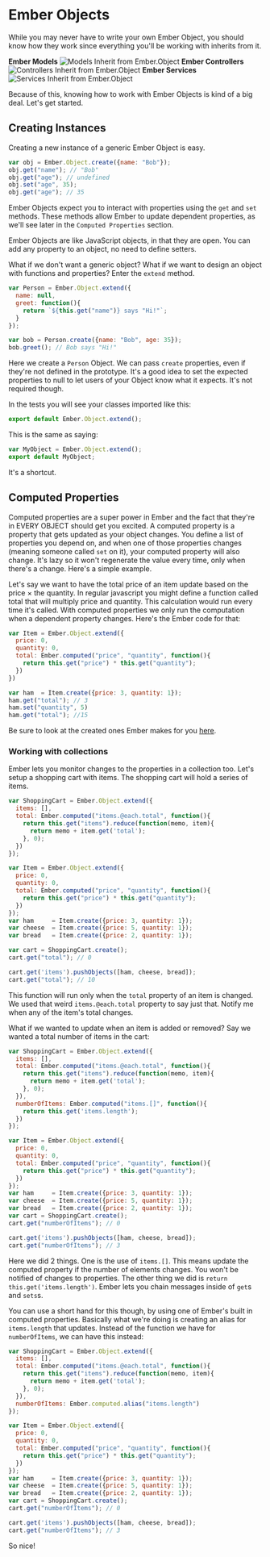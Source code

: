 # Ember Objects
While you may never have to write your own Ember Object, you should know how they work since everything you'll be working with inherits from it.



**Ember Models**
![Models Inherit from Ember.Object](https://readme-pics.s3.amazonaws.com/ember-model-from-object.png)
**Ember Controllers**
![Controllers Inherit from Ember.Object](https://readme-pics.s3.amazonaws.com/ember-controller-from-object.png)
**Ember Services**
![Services Inherit from Ember.Object](https://readme-pics.s3.amazonaws.com/ember-service-from-object.png)

Because of this, knowing how to work with Ember Objects is kind of a big deal. Let's get started.

## Creating Instances
Creating a new instance of a generic Ember Object is easy.

```javascript
var obj = Ember.Object.create({name: "Bob"});
obj.get("name"); // "Bob"
obj.get("age"); // undefined
obj.set("age", 35);
obj.get("age"); // 35
```

Ember Objects expect you to interact with properties using the `get` and `set` methods. These methods allow Ember to update dependent properties, as we'll see later in the `Computed Properties` section.

Ember Objects are like JavaScript objects, in that they are open. You can add any property to an object, no need to define setters.

What if we don't want a generic object? What if we want to design an object with functions and properties? Enter the `extend` method.

```javascript
var Person = Ember.Object.extend({
  name: null,
  greet: function(){
    return `${this.get("name")} says "Hi!"`;
  }
});

var bob = Person.create({name: "Bob", age: 35});
bob.greet(); // Bob says "Hi!"
```

Here we create a `Person` Object. We can pass `create` properties, even if they're not defined in the prototype. It's a good idea to set the expected properties to null to let users of your Object know what it expects. It's not required though.

In the tests you will see your classes imported like  this:

```javascript
export default Ember.Object.extend();
```

This is the same as saying:
```javascript
var MyObject = Ember.Object.extend();
export default MyObject;
```

It's a shortcut.

## Computed Properties

Computed properties are a super power in Ember and the fact that they're in EVERY OBJECT should get you excited. A computed property is a property that gets updated as your object changes. You define a list of properties you depend on, and when one of those properties changes (meaning someone called `set` on it), your computed property will also change. It's lazy so it won't regenerate the value every time, only when there's a change. Here's a simple example.

Let's say we want to have the total price of an item update based on the price &times; the quantity. In regular javascript you might define a function called total that will multiply price and quantity. This calculation would run every time it's called. With computed properties we only run the computation when a dependent property changes.
Here's the Ember code for that:

```javascript
var Item = Ember.Object.extend({
  price: 0,
  quantity: 0,
  total: Ember.computed("price", "quantity", function(){
    return this.get("price") * this.get("quantity");
  })
})

var ham  = Item.create({price: 3, quantity: 1});
ham.get("total"); // 3
ham.set("quantity", 5)
ham.get("total"); //15
```

Be sure to look at the created ones Ember makes for you [here](http://emberjs.com/api/classes/Ember.computed.html).

### Working with collections

Ember lets you monitor changes to the properties in a collection too. Let's setup a shopping cart with items. The shopping cart will hold a series of items.

```javascript
var ShoppingCart = Ember.Object.extend({
  items: [],
  total: Ember.computed("items.@each.total", function(){
    return this.get("items").reduce(function(memo, item){
      return memo + item.get('total');
    }, 0);
  })
});

var Item = Ember.Object.extend({
  price: 0,
  quantity: 0,
  total: Ember.computed("price", "quantity", function(){
    return this.get("price") * this.get("quantity");
  })
});
var ham     = Item.create({price: 3, quantity: 1});
var cheese  = Item.create({price: 5, quantity: 1});
var bread   = Item.create({price: 2, quantity: 1});

var cart = ShoppingCart.create();
cart.get("total"); // 0

cart.get('items').pushObjects([ham, cheese, bread]);
cart.get("total"); // 10

```
This function will run only when the `total` property of an item is changed. We used that weird `items.@each.total` property to say just that. Notify me when any of the item's total changes.

What if we wanted to update when an item is added or removed? Say we wanted a total number of items in the cart:

```javascript
var ShoppingCart = Ember.Object.extend({
  items: [],
  total: Ember.computed("items.@each.total", function(){
    return this.get("items").reduce(function(memo, item){
      return memo + item.get('total');
    }, 0);
  }),
  numberOfItems: Ember.computed("items.[]", function(){
    return this.get('items.length');
  })
});

var Item = Ember.Object.extend({
  price: 0,
  quantity: 0,
  total: Ember.computed("price", "quantity", function(){
    return this.get("price") * this.get("quantity");
  })
});
var ham     = Item.create({price: 3, quantity: 1});
var cheese  = Item.create({price: 5, quantity: 1});
var bread   = Item.create({price: 2, quantity: 1});
var cart = ShoppingCart.create();
cart.get("numberOfItems"); // 0

cart.get('items').pushObjects([ham, cheese, bread]);
cart.get("numberOfItems"); // 3
```

Here we did 2 things. One is the use of `items.[]`. This means update the computed property if the number of elements changes. You won't be notified of changes to properties. The other thing we did is `return this.get('items.length')`. Ember lets you chain messages inside of `get`s and `sets`s.

You can use a short hand for this though, by using one of Ember's built in computed properties. Basically what we're doing is creating an alias for `items.length` that updates. Instead of the function we have for `numberOfItems`, we can have this instead:

```javascript
var ShoppingCart = Ember.Object.extend({
  items: [],
  total: Ember.computed("items.@each.total", function(){
    return this.get("items").reduce(function(memo, item){
      return memo + item.get('total');
    }, 0);
  }),
  numberOfItems: Ember.computed.alias("items.length")
});

var Item = Ember.Object.extend({
  price: 0,
  quantity: 0,
  total: Ember.computed("price", "quantity", function(){
    return this.get("price") * this.get("quantity");
  })
});
var ham     = Item.create({price: 3, quantity: 1});
var cheese  = Item.create({price: 5, quantity: 1});
var bread   = Item.create({price: 2, quantity: 1});
var cart = ShoppingCart.create();
cart.get("numberOfItems"); // 0

cart.get('items').pushObjects([ham, cheese, bread]);
cart.get("numberOfItems"); // 3
```

So nice!
